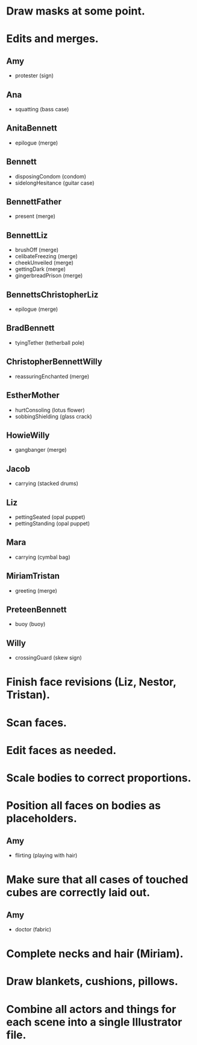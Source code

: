 # Draw masks at some point.

# Edits and merges.

## Amy
* protester (sign)

## Ana
* squatting (bass case)

## AnitaBennett
* epilogue (merge)

## Bennett
* disposingCondom (condom)
* sidelongHesitance (guitar case)

## BennettFather
* present (merge)

## BennettLiz
* brushOff (merge)
* celibateFreezing (merge)
* cheekUnveiled (merge)
* gettingDark (merge)
* gingerbreadPrison (merge)

## BennettsChristopherLiz
* epilogue (merge)

## BradBennett
* tyingTether (tetherball pole)

## ChristopherBennettWilly
* reassuringEnchanted (merge)

## EstherMother
* hurtConsoling (lotus flower)
* sobbingShielding (glass crack)

## HowieWilly
* gangbanger (merge)

## Jacob
* carrying (stacked drums)

## Liz
* pettingSeated (opal puppet)
* pettingStanding (opal puppet)

## Mara
* carrying (cymbal bag)

## MiriamTristan
* greeting (merge)

## PreteenBennett
* buoy (buoy)

## Willy
* crossingGuard (skew sign)

# Finish face revisions (Liz, Nestor, Tristan).

# Scan faces.

# Edit faces as needed.

# Scale bodies to correct proportions.

# Position all faces on bodies as placeholders.

## Amy
* flirting (playing with hair)

# Make sure that all cases of touched cubes are correctly laid out.

## Amy
* doctor (fabric)


# Complete necks and hair (Miriam).
# Draw blankets, cushions, pillows.

# Combine all actors and things for each scene into a single Illustrator file.